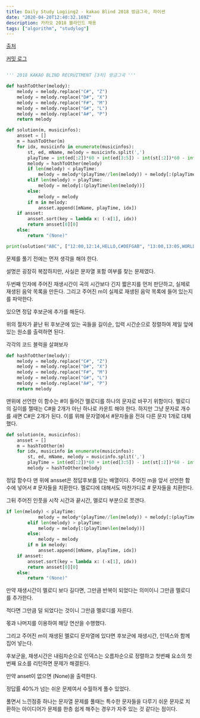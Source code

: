 ```yaml
---
title: Daily Study Logiing2 - kakao Blind 2018 방금그곡, 파이썬
date: "2020-04-20T12:40:32.169Z"
description: 카카오 2018 블라인드 채용
tags: ["algorithm", "studylog"] 
---
```

[출처](https://programmers.co.kr/learn/courses/30/lessons/17683?language=python3)


[커밋 로그](https://github.com/Jesscha/algorithmsolutions/commits/master)

```python

''' 2018 KAKAO BLIND RECRUITMENT [3차] 방금그곡 '''

def hashToOther(melody):
    melody = melody.replace("C#", "Z")
    melody = melody.replace("D#", "X")
    melody = melody.replace("F#", "M")
    melody = melody.replace("G#", "L")
    melody = melody.replace("A#", "P")
    return melody

def solution(m, musicinfos):
    ansset = []
    m = hashToOther(m)
    for idx, musicinfo in enumerate(musicinfos):
        st, ed, mName, melody = musicinfo.split(',')
        playTime = int(ed[:2])*60 + int(ed[3:5]) - int(st[:2])*60 - int(st[3:5])
        melody = hashToOther(melody)
        if len(melody) < playTime:
            melody = melody*(playTime//len(melody)) + melody[:(playTime%len(melody))]
        elif len(melody) > playTime:
            melody = melody[:(playTime%len(melody))]
        else:
            melody = melody
        if m in melody:
            ansset.append([mName, playTime, idx])
    if ansset:
        ansset.sort(key = lambda x: (-x[1], idx))
        return ansset[0][0]
    else:
        return "(None)"

print(solution("ABC", ["12:00,12:14,HELLO,C#DEFGAB", "13:00,13:05,WORLD,ABCDEF"]))

```

문제를 풀기 전에는 먼저 생각을 해야 한다. 

설명은 굉장히 복잡하지만, 사실은 문자열 포함 여부를 찾는 문제였다. 

두번째 인자에 주어진 재생시간이 곡의 시간보다 긴지 짧은지를 먼저 판단하고, 실제로 재생된 음악 목록을 만든다. 그리고 주어진 m이 실제로 재생된 음악 목록에 들어 있는지를 파악한다. 

있으면 정답 후보군에 추가를 해둔다. 

위의 절차가 끝난 뒤 후보군에 있는 곡들을 길이순, 입력 시간순으로 정렬하여 제일 앞에 있는 원소를 출력하면 된다. 

각각의 코드 블럭을 살펴보자

```python 
def hashToOther(melody):
    melody = melody.replace("C#", "Z")
    melody = melody.replace("D#", "X")
    melody = melody.replace("F#", "M")
    melody = melody.replace("G#", "L")
    melody = melody.replace("A#", "P")
    return melody
```
맨위에 선언한 이 함수는 #이 들어간 멜로디를 하나의 문자로 바꾸기 위함이다. 멜로디의 길이를 젤때는 C#을 2개가 아닌 하나로 카운트 해야 한다. 하지만 그냥 문자로 개수를 새면 C#은 2개가 된다. 이를 위해 문자열에서 #문자들을 전혀 다른 문자 1개로 대체 했다. 


```python
def solution(m, musicinfos):
    ansset = []
    m = hashToOther(m)
    for idx, musicinfo in enumerate(musicinfos):
        st, ed, mName, melody = musicinfo.split(',')
        playTime = int(ed[:2])*60 + int(ed[3:5]) - int(st[:2])*60 - int(st[3:5])
        melody = hashToOther(melody)
```

정답 함수다 맨 위에 ansset은 정답후보를 담는 배열이다. 
주어진 m을 앞서 선언한 함수에 넣어서 # 문자들을 치환한다. 
멜로디에 대해서도 마찬가디로 # 문자들을 치환한다. 

그뒤 주어진 인풋을 시작 시간과 끝시간, 멜로디 부분으로 쪼갠다.

```python
if len(melody) < playTime:
            melody = melody*(playTime//len(melody)) + melody[:(playTime%len(melody))]
        elif len(melody) > playTime:
            melody = melody[:(playTime%len(melody))]
        else:
            melody = melody
        if m in melody:
            ansset.append([mName, playTime, idx])
    if ansset:
        ansset.sort(key = lambda x: (-x[1], idx))
        return ansset[0][0]
    else:
        return "(None)"

```
만약 재생시간이 멜로디 보다 길다면, 그만큼 반복이 되었다는 의미이니 그만큼 멜로디를 추가한다.

적다면 그만큼 덜 되었다는 것이니 그만큼 멜로디를 자른다. 

몫과 나머지를 이용하여 해당 연산을 수행했다. 

그리고 주어진 m이 재생된 멜로디 문자열에 있다면 후보군에 재생시간, 인덱스와 함께 집어 넣는다. 

후보군을, 재생시간은 내림차순으로 인덱스는 오름차순으로 정렬하고 첫번째 요소의 첫번째 요소를 리턴하면 문제가 해결된다. 

만약 anset이 없으면 (None)을 출력한다. 

정답률 40%가 넘는 쉬운 문제여서 수월하게 풀수 있었다. 

풀면서 느낀점중 하나는 문자열 문제를 풀때는 특수한 문자들을 다루기 쉬운 문자로 치환하는 아이디어가 문제를 한층 쉽게 해주는 경우가 자주 있는 것 같다는 점이다. 



